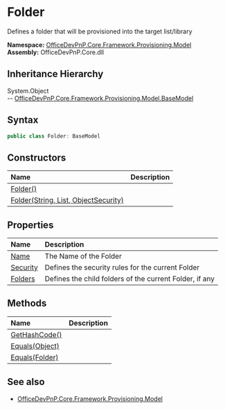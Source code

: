 # Folder
Defines a folder that will be provisioned into the target list/library  

**Namespace:** [OfficeDevPnP.Core.Framework.Provisioning.Model](OfficeDevPnP.Core.Framework.Provisioning.Model.md)  
**Assembly:** OfficeDevPnP.Core.dll  
## Inheritance Hierarchy
System.Object  
-- [OfficeDevPnP.Core.Framework.Provisioning.Model.BaseModel](OfficeDevPnP.Core.Framework.Provisioning.Model.BaseModel.md)
## Syntax
```C#
public class Folder: BaseModel
```
## Constructors
|**Name**|**Description**|
|:-----|:-----|
| [Folder()](OfficeDevPnP.Core.Framework.Provisioning.Model.Folder.Constructor1details.md) | 
| [Folder(String, List<Folder>, ObjectSecurity)](OfficeDevPnP.Core.Framework.Provisioning.Model.Folder.Constructor2details.md) | 
## Properties
|**Name**|**Description**|
|:-----|:-----|
| [Name](OfficeDevPnP.Core.Framework.Provisioning.Model.Folder.Name.md) | The Name of the Folder
| [Security](OfficeDevPnP.Core.Framework.Provisioning.Model.Folder.Security.md) | Defines the security rules for the current Folder
| [Folders](OfficeDevPnP.Core.Framework.Provisioning.Model.Folder.Folders.md) | Defines the child folders of the current Folder, if any
## Methods
|**Name**|**Description**|
|:-----|:-----|
| [GetHashCode()](OfficeDevPnP.Core.Framework.Provisioning.Model.Folder.GetHashCode.md) | 
| [Equals(Object)](OfficeDevPnP.Core.Framework.Provisioning.Model.Folder.EqualsObject.md) | 
| [Equals(Folder)](OfficeDevPnP.Core.Framework.Provisioning.Model.Folder.EqualsFolder.md) | 
## See also
- [OfficeDevPnP.Core.Framework.Provisioning.Model](OfficeDevPnP.Core.Framework.Provisioning.Model.md)
